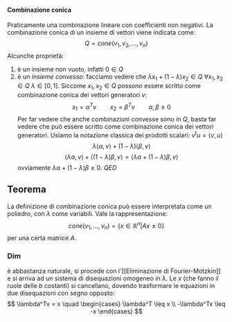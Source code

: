 #### Combinazione conica
Praticamente una combinazione lineare con coefficienti non negativi. La combinazione conica di un insieme di vettori viene indicata come:
$$
Q = cone(v_1,v_2,\dots, v_n) 
$$
Alcunche proprietà:
1. è un insieme non vuoto, infatti $0 \in Q$ 
2. è un _insieme convesso_:
facciamo vedere che $\lambda x_1 + (1-\lambda)x_2 \in Q$ $\forall x_1,x_2 \in Q$ $\lambda \in [0,1]$. Siccome $x_1,x_2 \in Q$ possono essere scritto come combinazione conica dei vettori generatori $v$:
$$
x_1 = \alpha^Tv \qquad x_2 = \beta^Tv \qquad \alpha,\beta \geq 0
$$
Per far vedere che anche combinazioni convesse sono in $Q$, basta far vedere che può essere scritto come combinazione conica dei vettori generatori. Usiamo la notazione classica dei prodotti scalari: $v^tu = \langle v,u \rangle$ 
$$
\lambda \langle \alpha, v \rangle + (1-\lambda)\langle \beta, v \rangle
$$
$$
\langle \lambda \alpha, v \rangle + \langle (1-\lambda)\beta, v \rangle = \langle \lambda \alpha + (1-\lambda)\beta, v\rangle
$$
ovviamente $\lambda \alpha + (1-\lambda)\beta \geq 0$. $QED$

## Teorema
La definizione di combinazione conica può essere interpretata come un poliedro, con $\lambda$ come variabili. Vale la rappresentazione:
$$
cone(v_1,\dots,v_n)= \{x \in \mathbb{R}^n \vert Ax \leq 0\}
$$
per una certa matrice $A$. 
### Dim
è abbastanza naturale, si procede con l'[[Eliminazione di Fourier-Motzkin]] e si arriva ad un sistema di disequazioni omogeneo in $\lambda$. Le $x$ (che fanno il ruole delle $b$ costanti) si cancellano, dovendo trasformare le equazioni in due disequazioni con segno opposto:
$$
\lambda^Tv = x \quad
\begin{cases}
\lambda^T \leq x \\
-\lambda^Tx \leq -x
\end{cases}
$$





